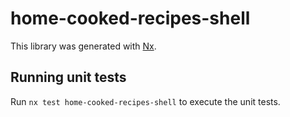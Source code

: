 # home-cooked-recipes-shell

This library was generated with [Nx](https://nx.dev).

## Running unit tests

Run `nx test home-cooked-recipes-shell` to execute the unit tests.
